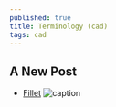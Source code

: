 ```yaml
---
published: true
title: Terminology (cad)
tags: cad
---
```

## A New Post

- [Fillet](https://cad.onshape.com/help/Content/fillet.htm?tocpath=Part%20Studios%7CFeature%20Tools%7C_____7)
![caption](https://cad.onshape.com/help/Content/Resources/Images/icons/fillet-feature-iconLG.png)

